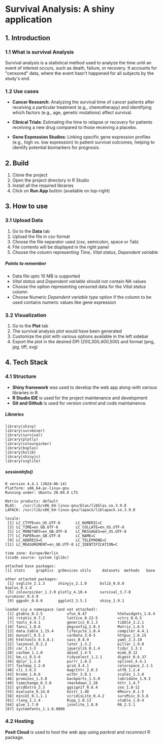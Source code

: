 # Survival Analysis: A shiny application

## 1. Introduction
### 1.1 What is survival Analysis
Survival analysis is a statistical method used to analyze the time until an event of interest occurs, such as death, failure, or recovery. It accounts for "censored" data, where the event hasn't happened for all subjects by the study's end.

### 1.2 Use cases

* **Cancer Research**: Analyzing the survival time of cancer patients after receiving a particular treatment (e.g., chemotherapy) and identifying which factors (e.g., age, genetic mutations) affect survival.

* **Clinical Trials**: Estimating the time to relapse or recovery for patients receiving a new drug compared to those receiving a placebo.

* **Gene Expression Studies**: Linking specific gene expression profiles (e.g., high vs. low expression) to patient survival outcomes, helping to identify potential biomarkers for prognosis.

## 2. Build
1. Clone the project
2. Open the project directory in R Studio
3. Install all the required libraries
4. Click on **Run App** button (available on top-right)

## 3. How to use

### 3.1 Upload Data

1. Go to the **Data** tab
2. Upload the file in csv format
3. Choose the file separator used (csv, semicolon, space or Tab)
4. File contents will be displayed in the right panel
5. Choose the column representing *Time*, *Vital status*, *Dependent variable*

##### Points to remember
* Data file upto 10 MB is supported
* *Vital status* and *Dependent variable* should not contain NA values
* Choose the option representing censored data for the *Vital status* column
* Choose Numeric *Dependent variable type* option if the column to be used contains numeric values like gene expression

### 3.2 Visualization

1. Go to the **Plot** tab
2. The survival analysis plot would have been generated
3. Customize the plot with various options available in the left sidebar
4. Export the plot in the desired DPI (200,300,400,500) and format (png, jpg, tiff, svg)

## 4. Tech Stack

### 4.1 Structure
* **Shiny framework** was used to develop the web app along-with various libraries in R.
* **R Studio IDE** is used for the project maintenance and development
* **Git and Github** is used for version control and code maintainence.

##### Libraries
```{r}
library(shiny)
library(survminer)
library(survival)
library(plotly)
library(colourpicker)
library(bsplus)
library(bslib)
library(shinyjs)
library(svglite)
```
##### sessionInfo()
```{r}
R version 4.4.1 (2024-06-14)
Platform: x86_64-pc-linux-gnu
Running under: Ubuntu 20.04.6 LTS

Matrix products: default
BLAS:   /usr/lib/x86_64-linux-gnu/blas/libblas.so.3.9.0 
LAPACK: /usr/lib/x86_64-linux-gnu/lapack/liblapack.so.3.9.0

locale:
 [1] LC_CTYPE=en_US.UTF-8       LC_NUMERIC=C              
 [3] LC_TIME=en_GB.UTF-8        LC_COLLATE=en_US.UTF-8    
 [5] LC_MONETARY=en_GB.UTF-8    LC_MESSAGES=en_US.UTF-8   
 [7] LC_PAPER=en_GB.UTF-8       LC_NAME=C                 
 [9] LC_ADDRESS=C               LC_TELEPHONE=C            
[11] LC_MEASUREMENT=en_GB.UTF-8 LC_IDENTIFICATION=C       

time zone: Europe/Berlin
tzcode source: system (glibc)

attached base packages:
[1] stats     graphics  grDevices utils     datasets  methods   base     

other attached packages:
 [1] svglite_2.1.3      shinyjs_2.1.0      bslib_0.8.0        bsplus_0.1.4      
 [5] colourpicker_1.3.0 plotly_4.10.4      survival_3.7-0     survminer_0.4.9   
 [9] ggpubr_0.6.0       ggplot2_3.5.1      shiny_1.9.1       

loaded via a namespace (and not attached):
 [1] gtable_0.3.5           xfun_0.47              htmlwidgets_1.6.4     
 [4] rstatix_0.7.2          lattice_0.22-5         vctrs_0.6.5           
 [7] tools_4.4.1            generics_0.1.3         tibble_3.2.1          
[10] fansi_1.0.6            pkgconfig_2.0.3        Matrix_1.6-5          
[13] data.table_1.15.4      lifecycle_1.0.4        compiler_4.4.1        
[16] munsell_0.5.1          carData_3.0-5          httpuv_1.6.15         
[19] htmltools_0.5.8.1      sass_0.4.9             yaml_2.3.10           
[22] lazyeval_0.2.2         later_1.3.2            pillar_1.9.0          
[25] car_3.1-2              jquerylib_0.1.4        tidyr_1.3.1           
[28] cachem_1.1.0           abind_1.4-5            mime_0.12             
[31] km.ci_0.5-6            tidyselect_1.2.1       digest_0.6.37         
[34] dplyr_1.1.4            purrr_1.0.2            splines_4.4.1         
[37] fastmap_1.2.0          grid_4.4.1             colorspace_2.1-1      
[40] cli_3.6.3              magrittr_2.0.3         utf8_1.2.4            
[43] broom_1.0.6            withr_3.0.1            scales_1.3.0          
[46] promises_1.3.0         backports_1.5.0        lubridate_1.9.3       
[49] timechange_0.3.0       rmarkdown_2.28         httr_1.4.7            
[52] gridExtra_2.3          ggsignif_0.6.4         zoo_1.8-12            
[55] evaluate_0.24.0        knitr_1.48             KMsurv_0.1-5          
[58] miniUI_0.1.1.1         viridisLite_0.4.2      survMisc_0.5.6        
[61] rlang_1.1.4            Rcpp_1.0.13            xtable_1.8-4          
[64] glue_1.7.0             jsonlite_1.8.8         R6_2.5.1              
[67] systemfonts_1.1.0.9000
```

### 4.2 Hosting

**Posit Cloud** is used to host the web app using *packrat* and *rsconnect* R package.
